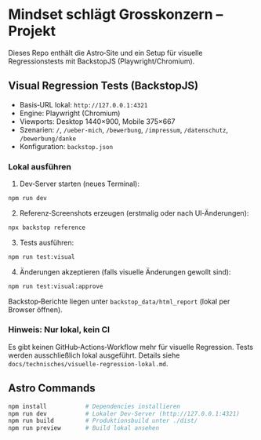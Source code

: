 # Mindset schlägt Grosskonzern – Projekt

Dieses Repo enthält die Astro‑Site und ein Setup für visuelle Regressionstests mit BackstopJS (Playwright/Chromium).

## Visual Regression Tests (BackstopJS)

- Basis‑URL lokal: `http://127.0.0.1:4321`
- Engine: Playwright (Chromium)
- Viewports: Desktop 1440×900, Mobile 375×667
- Szenarien: `/`, `/ueber-mich`, `/bewerbung`, `/impressum`, `/datenschutz`, `/bewerbung/danke`
- Konfiguration: `backstop.json`

### Lokal ausführen

1) Dev‑Server starten (neues Terminal):

```bash
npm run dev
```

2) Referenz‑Screenshots erzeugen (erstmalig oder nach UI‑Änderungen):

```bash
npx backstop reference
```

3) Tests ausführen:

```bash
npm run test:visual
```

4) Änderungen akzeptieren (falls visuelle Änderungen gewollt sind):

```bash
npm run test:visual:approve
```

Backstop‑Berichte liegen unter `backstop_data/html_report` (lokal per Browser öffnen).

### Hinweis: Nur lokal, kein CI

Es gibt keinen GitHub‑Actions‑Workflow mehr für visuelle Regression. Tests werden ausschließlich lokal ausgeführt. Details siehe `docs/technisches/visuelle-regression-lokal.md`.

## Astro Commands

```bash
npm install           # Dependencies installieren
npm run dev           # Lokaler Dev‑Server (http://127.0.0.1:4321)
npm run build         # Produktionsbuild unter ./dist/
npm run preview       # Build lokal ansehen
```
